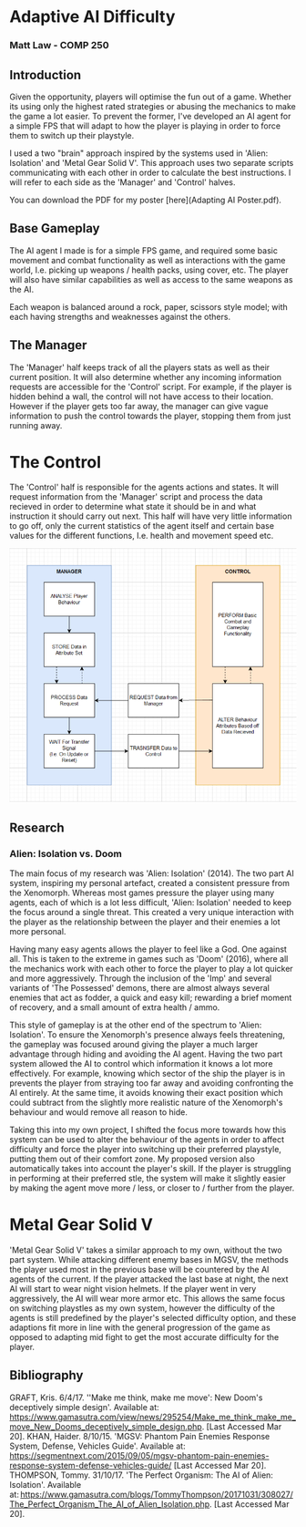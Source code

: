 # Adaptive AI Difficulty
### Matt Law - COMP 250

## Introduction
Given the opportunity, players will optimise the fun out of a game. Whether its using only the highest rated strategies or abusing the mechanics to make the game a lot easier. To prevent the former, I've developed an AI agent for a simple FPS that will adapt to how the player is playing in order to force them to switch up their playstyle. 

I used a two "brain" approach inspired by the systems used in 'Alien: Isolation' and 'Metal Gear Solid V'. This approach uses two separate scripts communicating with each other in order to calculate the best instructions. I will refer to each side as the 'Manager' and 'Control' halves.

You can download the PDF for my poster [here](Adapting AI Poster.pdf).

## Base Gameplay
The AI agent I made is for a simple FPS game, and required some basic movement and combat functionality as well as interactions with the game world, I.e. picking up weapons / health packs, using cover, etc. The player will also have similar capabilities as well as access to the same weapons as the AI.

Each weapon is balanced around a rock, paper, scissors style model; with each having strengths and weaknesses against the others.

## The Manager
The 'Manager' half keeps track of all the players stats as well as their current position. It will also determine whether any incoming information requests are accessible for the 'Control' script. For example, if the player is hidden behind a wall, the control will not have access to their location. However if the player gets too far away, the manager can give vague information to push the control towards the player, stopping them from just running away.

# The Control
The 'Control' half is responsible for the agents actions and states. It will request information from the 'Manager' script and process the data recieved in order to determine what state it should be in and what instruction it should carry out next. This half will have very little information to go off, only the current statistics of the agent itself and certain base values for the different functions, I.e. health and movement speed etc.

![Image](UMLDiagram.png)

## Research
### Alien: Isolation vs. Doom
The main focus of my research was 'Alien: Isolation' (2014). The two part AI system, inspiring my personal artefact, created a consistent pressure from the Xenomorph. Whereas most games pressure the player using many agents, each of which is a lot less difficult, 'Alien: Isolation' needed to keep the focus around a single threat. This created a very unique interaction with the player as the relationship between the player and their enemies a lot more personal.

Having many easy agents allows the player to feel like a God. One against all. This is taken to the extreme in games such as 'Doom' (2016), where all the mechanics work with each other to force the player to play a lot quicker and more aggressively. Through the inclusion of the 'Imp' and several variants of 'The Possessed' demons, there are almost always several enemies that act as fodder, a quick and easy kill; rewarding a brief moment of recovery, and a small amount of extra health / ammo. 

This style of gameplay is at the other end of the spectrum to 'Alien: Isolation'. To ensure the Xenomorph's presence always feels threatening, the gameplay was focused around giving the player a much larger advantage through hiding and avoiding the AI agent. Having the two part system allowed the AI to control which information it knows a lot more effectively. For example, knowing which sector of the ship the player is in prevents the player from straying too far away and avoiding confronting the AI entirely. At the same time, it avoids knowing their exact position which could subtract from the slightly more realistic nature of the Xenomorph's behaviour and would remove all reason to hide.

Taking this into my own project, I shifted the focus more towards how this system can be used to alter the behaviour of the agents in order to affect difficulty and force the player into switching up their preferred playstyle, putting them out of their comfort zone. My proposed version also automatically takes into account the player's skill. If the player is struggling in performing at their preferred stle, the system will make it slightly easier by making the agent move more / less, or closer to / further from the player. 

# Metal Gear Solid V
'Metal Gear Solid V' takes a similar approach to my own, without the two part system. While attacking different enemy bases in MGSV, the methods the player used most in the previous base will be countered by the AI agents of the current. If the player attacked the last base at night, the next AI will start to wear night vision helmets. If the player went in very aggressively, the AI will wear more armor etc. This allows the same focus on switching playstles as my own system, however the difficulty of the agents is still predefined by the player's selected difficulty option, and these adaptions fit more in line with the general progression of the game as opposed to adapting mid fight to get the most accurate difficulty for the player.

## Bibliography
GRAFT, Kris. 6/4/17. ''Make me think, make me move': New Doom's deceptively simple design'. Available at: https://www.gamasutra.com/view/news/295254/Make_me_think_make_me_move_New_Dooms_deceptively_simple_design.php. [Last Accessed Mar 20].
KHAN, Haider. 8/10/15. 'MGSV: Phantom Pain Enemies Response System, Defense, Vehicles Guide'. Available at: https://segmentnext.com/2015/09/05/mgsv-phantom-pain-enemies-response-system-defense-vehicles-guide/ [Last Accessed Mar 20].
THOMPSON, Tommy. 31/10/17. 'The Perfect Organism: The AI of Alien: Isolation'. Available at: https://www.gamasutra.com/blogs/TommyThompson/20171031/308027/The_Perfect_Organism_The_AI_of_Alien_Isolation.php. [Last Accessed Mar 20].
